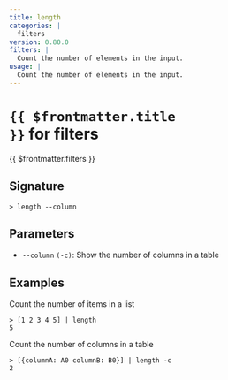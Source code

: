```yaml
---
title: length
categories: |
  filters
version: 0.80.0
filters: |
  Count the number of elements in the input.
usage: |
  Count the number of elements in the input.
---
```


# <code>{{ $frontmatter.title }}</code> for filters

<div class='command-title'>{{ $frontmatter.filters }}</div>

## Signature

```> length --column```

## Parameters

 -  `--column` `(-c)`: Show the number of columns in a table

## Examples

Count the number of items in a list
```shell
> [1 2 3 4 5] | length
5
```

Count the number of columns in a table
```shell
> [{columnA: A0 columnB: B0}] | length -c
2
```
